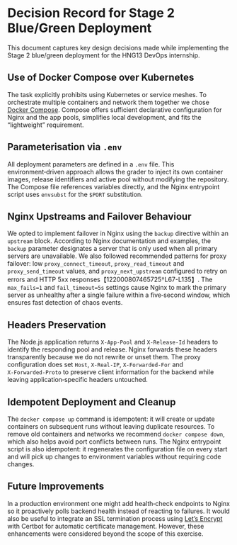# Decision Record for Stage 2 Blue/Green Deployment

This document captures key design decisions made while implementing the
Stage 2 blue/green deployment for the HNG13 DevOps internship.

## Use of Docker Compose over Kubernetes

The task explicitly prohibits using Kubernetes or service meshes.  To
orchestrate multiple containers and network them together we chose
[Docker Compose](https://docs.docker.com/compose/).  Compose offers
sufficient declarative configuration for Nginx and the app pools,
simplifies local development, and fits the “lightweight” requirement.

## Parameterisation via `.env`

All deployment parameters are defined in a `.env` file.  This
environment‑driven approach allows the grader to inject its own
container images, release identifiers and active pool without
modifying the repository.  The Compose file references variables
directly, and the Nginx entrypoint script uses `envsubst` for the
`$PORT` substitution.

## Nginx Upstreams and Failover Behaviour

We opted to implement failover in Nginx using the `backup` directive
within an `upstream` block.  According to Nginx documentation and
examples, the `backup` parameter designates a server that is only
used when all primary servers are unavailable.  We also followed
recommended patterns for proxy failover: low
`proxy_connect_timeout`, `proxy_read_timeout` and `proxy_send_timeout`
values, and `proxy_next_upstream` configured to retry on errors and
HTTP 5xx responses【122000807465725†L67-L135】.  The `max_fails=1` and
`fail_timeout=5s` settings cause Nginx to mark the primary server as
unhealthy after a single failure within a five‑second window, which
ensures fast detection of chaos events.

## Headers Preservation

The Node.js application returns `X‑App‑Pool` and `X‑Release‑Id`
headers to identify the responding pool and release.  Nginx forwards
these headers transparently because we do not rewrite or unset them.
The proxy configuration does set `Host`, `X‑Real‑IP`,
`X‑Forwarded‑For` and `X‑Forwarded‑Proto` to preserve client
information for the backend while leaving application‑specific headers
untouched.

## Idempotent Deployment and Cleanup

The `docker compose up` command is idempotent: it will create or
update containers on subsequent runs without leaving duplicate
resources.  To remove old containers and networks we recommend
`docker compose down`, which also helps avoid port conflicts between
runs.  The Nginx entrypoint script is also idempotent: it regenerates
the configuration file on every start and will pick up changes to
environment variables without requiring code changes.

## Future Improvements

In a production environment one might add health‑check endpoints to
Nginx so it proactively polls backend health instead of reacting to
failures.  It would also be useful to integrate an SSL termination
process using [Let’s Encrypt](https://letsencrypt.org/) with Certbot
for automatic certificate management.  However, these enhancements
were considered beyond the scope of this exercise.